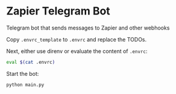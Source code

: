 # Zapier Telegram Bot


Telegram bot that sends messages to Zapier and other webhooks

Copy `.envrc_template` to `.envrc` and replace the TODOs.

Next, either use direnv or evaluate the content of `.envrc`:

```bash
eval $(cat .envrc)
```

Start the bot:

```bash
python main.py
```
